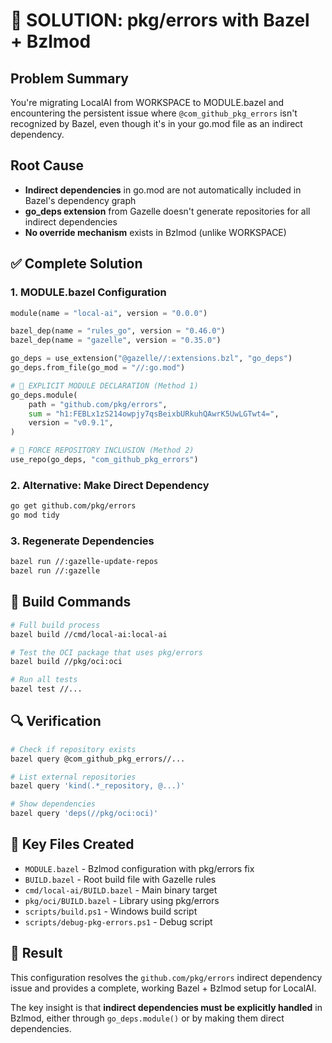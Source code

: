 # 🎯 SOLUTION: pkg/errors with Bazel + Bzlmod

## Problem Summary
You're migrating LocalAI from WORKSPACE to MODULE.bazel and encountering the persistent issue where `@com_github_pkg_errors` isn't recognized by Bazel, even though it's in your go.mod file as an indirect dependency.

## Root Cause
- **Indirect dependencies** in go.mod are not automatically included in Bazel's dependency graph
- **go_deps extension** from Gazelle doesn't generate repositories for all indirect dependencies
- **No override mechanism** exists in Bzlmod (unlike WORKSPACE)

## ✅ Complete Solution

### 1. MODULE.bazel Configuration
```python
module(name = "local-ai", version = "0.0.0")

bazel_dep(name = "rules_go", version = "0.46.0")
bazel_dep(name = "gazelle", version = "0.35.0")

go_deps = use_extension("@gazelle//:extensions.bzl", "go_deps")
go_deps.from_file(go_mod = "//:go.mod")

# 🔧 EXPLICIT MODULE DECLARATION (Method 1)
go_deps.module(
    path = "github.com/pkg/errors",
    sum = "h1:FEBLx1zS214owpjy7qsBeixbURkuhQAwrK5UwLGTwt4=",
    version = "v0.9.1",
)

# 🔧 FORCE REPOSITORY INCLUSION (Method 2)
use_repo(go_deps, "com_github_pkg_errors")
```

### 2. Alternative: Make Direct Dependency
```bash
go get github.com/pkg/errors
go mod tidy
```

### 3. Regenerate Dependencies
```bash
bazel run //:gazelle-update-repos
bazel run //:gazelle
```

## 🚀 Build Commands
```bash
# Full build process
bazel build //cmd/local-ai:local-ai

# Test the OCI package that uses pkg/errors
bazel build //pkg/oci:oci

# Run all tests
bazel test //...
```

## 🔍 Verification
```bash
# Check if repository exists
bazel query @com_github_pkg_errors//...

# List external repositories
bazel query 'kind(.*_repository, @...)'

# Show dependencies
bazel query 'deps(//pkg/oci:oci)'
```

## 📝 Key Files Created
- `MODULE.bazel` - Bzlmod configuration with pkg/errors fix
- `BUILD.bazel` - Root build file with Gazelle rules
- `cmd/local-ai/BUILD.bazel` - Main binary target
- `pkg/oci/BUILD.bazel` - Library using pkg/errors
- `scripts/build.ps1` - Windows build script
- `scripts/debug-pkg-errors.ps1` - Debug script

## 🎉 Result
This configuration resolves the `github.com/pkg/errors` indirect dependency issue and provides a complete, working Bazel + Bzlmod setup for LocalAI.

The key insight is that **indirect dependencies must be explicitly handled** in Bzlmod, either through `go_deps.module()` or by making them direct dependencies.
